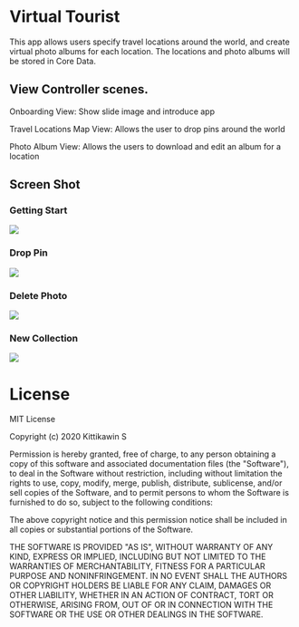 # Virtual Tourist

This app allows users specify travel locations around the world, and create virtual photo albums for each location. The locations and photo albums will be stored in Core Data.

## View Controller scenes.

Onboarding View: Show slide image and introduce app

Travel Locations Map View: Allows the user to drop pins around the world

Photo Album View: Allows the users to download and edit an album for a location

## Screen Shot

### Getting Start

![](/Screenshot/1.gif)

### Drop Pin

![](/Screenshot/2.gif)

### Delete Photo

![](/Screenshot/3.gif)

### New Collection

![](/Screenshot/4.gif)

# License

MIT License

Copyright (c) 2020 Kittikawin S

Permission is hereby granted, free of charge, to any person obtaining a copy
of this software and associated documentation files (the "Software"), to deal
in the Software without restriction, including without limitation the rights
to use, copy, modify, merge, publish, distribute, sublicense, and/or sell
copies of the Software, and to permit persons to whom the Software is
furnished to do so, subject to the following conditions:

The above copyright notice and this permission notice shall be included in all
copies or substantial portions of the Software.

THE SOFTWARE IS PROVIDED "AS IS", WITHOUT WARRANTY OF ANY KIND, EXPRESS OR
IMPLIED, INCLUDING BUT NOT LIMITED TO THE WARRANTIES OF MERCHANTABILITY,
FITNESS FOR A PARTICULAR PURPOSE AND NONINFRINGEMENT. IN NO EVENT SHALL THE
AUTHORS OR COPYRIGHT HOLDERS BE LIABLE FOR ANY CLAIM, DAMAGES OR OTHER
LIABILITY, WHETHER IN AN ACTION OF CONTRACT, TORT OR OTHERWISE, ARISING FROM,
OUT OF OR IN CONNECTION WITH THE SOFTWARE OR THE USE OR OTHER DEALINGS IN THE
SOFTWARE.
